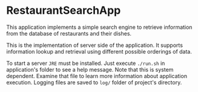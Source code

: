 # RestaurantSearchApp

This application implements a simple search engine to retrieve information from the database of restaurants and their dishes.

This is the implementation of server side of the application.
It supports information lookup and retrieval using different possible orderings of data.

To start a server `JRE` must be installed. Just execute `./run.sh` in application's folder to see a help message. Note that this is system dependent.
Examine that file to learn more information about application execution.
Logging files are saved to `log/` folder of project's directory.
